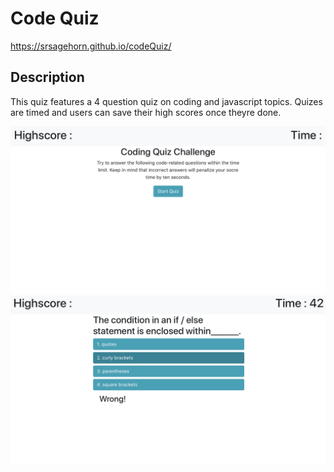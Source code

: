 # Code Quiz

https://srsagehorn.github.io/codeQuiz/

## Description

This quiz features a 4 question quiz on coding and javascript topics. Quizes are timed and users can save their high scores once theyre done.

<img src="assets/readMeImgs/img1.png">

<img src="assets/readMeImgs/img2.png">

